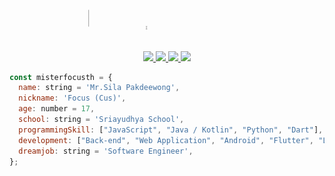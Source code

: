 <img align="center" src="https://github.com/misterfocusth/misterfocusth/blob/master/Sila-Pakdeewong.gif"></img>

<p align="center">
 <a href="https://web.facebook.com/Silapakdeewong2546/"> <img src="https://img.icons8.com/color/40/000000/facebook-new.png"/> </a>
 <a href="https://www.linkedin.com/in/sila-pakdeewong/"> <img src="https://img.icons8.com/color/40/000000/linkedin.png"/> </a>
 <a href="https://www.youtube.com/channel/UCXKxAvmusB9dPvW7UUr_etQ"> <img src="https://img.icons8.com/color/40/000000/youtube-play.png"/> </a>
 <a href="mailto:FocusPakdeewong2546@gmail.com"> <img src="https://img.icons8.com/color/40/000000/gmail--v2.png"/> </a>
</p>

```javascript
const misterfocusth = {
  name: string = 'Mr.Sila Pakdeewong',
  nickname: 'Focus (Cus)',
  age: number = 17,
  school: string = 'Sriayudhya School',
  programmingSkill: ["JavaScript", "Java / Kotlin", "Python", "Dart"],
  development: ["Back-end", "Web Application", "Android", "Flutter", "LINE API"]
  dreamjob: string = 'Software Engineer',
};
```
